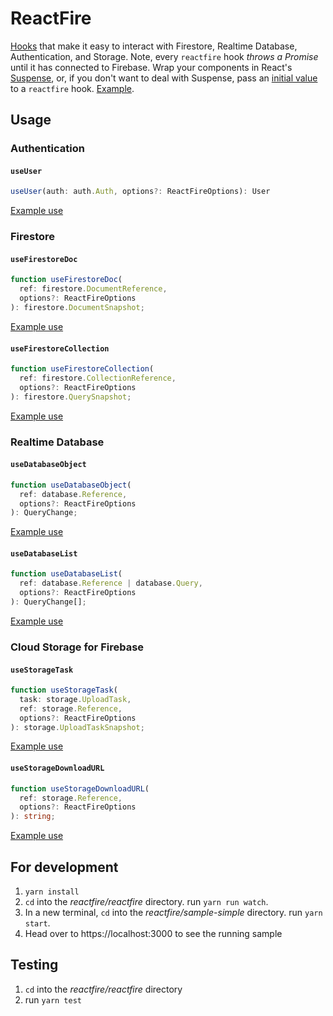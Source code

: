 # ReactFire

[Hooks](https://reactjs.org/docs/hooks-intro.html) that make it easy to interact with Firestore, Realtime Database, Authentication, and Storage. Note, every `reactfire` hook _throws a Promise_ until it has connected to Firebase. Wrap your components in React's [Suspense](https://reactjs.org/docs/code-splitting.html#suspense), or, if you don't want to deal with Suspense, pass an [initial value](/reactfire/index.ts#L10) to a `reactfire` hook. [Example](/sample-simple/src/Auth.js#L50).

## Usage

### Authentication

#### `useUser`

```ts
useUser(auth: auth.Auth, options?: ReactFireOptions): User
```

[Example use](/master/sample-simple/src/Auth.js#L44)

### Firestore

#### `useFirestoreDoc`

```ts
function useFirestoreDoc(
  ref: firestore.DocumentReference,
  options?: ReactFireOptions
): firestore.DocumentSnapshot;
```

[Example use](/master/sample-simple/src/Firestore.js#L16)

#### `useFirestoreCollection`

```ts
function useFirestoreCollection(
  ref: firestore.CollectionReference,
  options?: ReactFireOptions
): firestore.QuerySnapshot;
```

[Example use](/master/sample-simple/src/Firestore.js#L57)

### Realtime Database

#### `useDatabaseObject`

```ts
function useDatabaseObject(
  ref: database.Reference,
  options?: ReactFireOptions
): QueryChange;
```

[Example use](/master/sample-simple/src/RealtimeDatabase.js#L16)

#### `useDatabaseList`

```ts
function useDatabaseList(
  ref: database.Reference | database.Query,
  options?: ReactFireOptions
): QueryChange[];
```

[Example use](/master/sample-simple/src/RealtimeDatabase.js#L57)

### Cloud Storage for Firebase

#### `useStorageTask`

```ts
function useStorageTask(
  task: storage.UploadTask,
  ref: storage.Reference,
  options?: ReactFireOptions
): storage.UploadTaskSnapshot;
```

[Example use](/master/sample-simple/src/Storage.js#L23)

#### `useStorageDownloadURL`

```ts
function useStorageDownloadURL(
  ref: storage.Reference,
  options?: ReactFireOptions
): string;
```

[Example use](/master/sample-simple/src/Storage.js#L11)

## For development

1. `yarn install`
1. `cd` into the _reactfire/reactfire_ directory. run `yarn run watch`.
1. In a new terminal, `cd` into the _reactfire/sample-simple_ directory. run `yarn start`.
1. Head over to https://localhost:3000 to see the running sample

## Testing

1. `cd` into the _reactfire/reactfire_ directory
1. run `yarn test`
